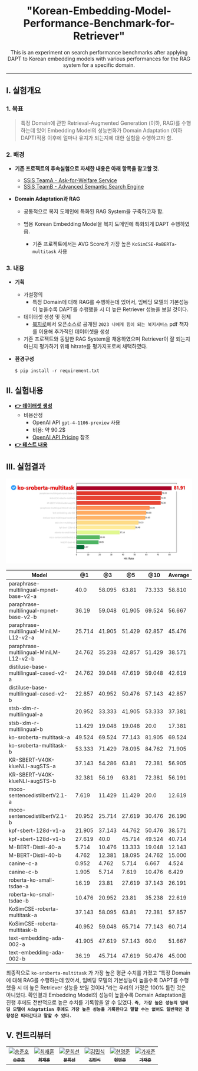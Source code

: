 <div align='center'>
  <h1>"Korean-Embedding-Model-Performance-Benchmark-for-Retriever"</h1>
  <p>This is an experiment on search performance benchmarks after applying DAPT to Korean embedding models with various performances for the RAG system for a specific domain.</p>
</div>

---  

## Ⅰ. 실험개요

### **1. 목표**
  > 특정 Domain에 관한 Retrieval-Augmented Generation (이하, RAG)를 수행하는데 있어 Embedding Model의 성능변화가 Domain Adaptation (이하 DAPT)적용 이후에 얼마나 유지가 되는지에 대한 실험을 수행하고자 함.

### **2. 배경**

- **기존 프로젝트의 후속실험으로 자세한 내용은 아래 항목을 참고할 것.**  
  - [SSiS TeamA - Ask-for-Welfare Service](https://github.com/ash-hun/Ask-for-Welfare)  
  - [SSiS TeamB - Advanced Semantic Search Engine](https://github.com/SSiS-TeamB/RAG)  
    
- **Domain Adaptation과 RAG**
  - 공통적으로 복지 도메인에 특화된 RAG System을 구축하고자 함.
   
  - 범용 Korean Embedding Model을 복지 도메인에 특화되게 DAPT 수행하였음.
    - 기존 프로젝트에서는 AVG Score가 가장 높은 `KoSimCSE-RoBERTa-multitask` 사용  

### **3. 내용**
- **기획**
   - 가설정의
     - 특정 Domain에 대해 RAG를 수행하는데 있어서, 임베딩 모델의 기본성능이 높을수록 DAPT를 수행했을 시 더 높은 Retriever 성능을 보일 것이다.
   - 데이터셋 생성 및 정제
     - [복지로](https://www.bokjiro.go.kr/ssis-tbu/index.do)에서 오픈소스로 공개된 `2023 나에게 힘이 되는 복지서비스` pdf 책자를 이용해 추가적인 데이터셋을 생성
   - 기존 프로젝트와 동일한 RAG System을 채용하였으며 Retriever이 잘 되는지 아닌지 평가하기 위해 hitrate를 평가지표로써 채택하였다.

- **환경구성**

      $ pip install -r requirement.txt


## Ⅱ. 실험내용

- [**👉 데이터셋 생성**](https://github.com/ssisOneTeam/Korean-Embedding-Model-Performance-Benchmark-for-Retriever/tree/main/QA_generator)
  - 비용산정
    - OpenAI API `gpt-4-1106-preview` 사용
    - 비용: 약 90.2$
    - [OpenAI API Pricing](https://openai.com/pricing) 참조
- [**👉 테스트 내용**](https://github.com/ash-hun/Korean-Embedding-Model-Performance-Benchmark-for-Retriever/tree/main/embeddingtest)


## Ⅲ. 실험결과 
  ![alt text](image.png)
 
| Model                                       | @1     | @3     | @5     | @10    | Average |
|---------------------------------------------|--------|--------|--------|--------|---------|
| paraphrase-multilingual-mpnet-base-v2-a     | 40.0   | 58.095 | 63.81  | 73.333 | 58.810  |
| paraphrase-multilingual-mpnet-base-v2-b     | 36.19  | 59.048 | 61.905 | 69.524 | 56.667  |
| paraphrase-multilingual-MiniLM-L12-v2-a     | 25.714 | 41.905 | 51.429 | 62.857 | 45.476  |
| paraphrase-multilingual-MiniLM-L12-v2-b     | 24.762 | 35.238 | 42.857 | 51.429 | 38.571  |
| distiluse-base-multilingual-cased-v2-a      | 24.762 | 39.048 | 47.619 | 59.048 | 42.619  |
| distiluse-base-multilingual-cased-v2-b      | 22.857 | 40.952 | 50.476 | 57.143 | 42.857  |
| stsb-xlm-r-multilingual-a                   | 20.952 | 33.333 | 41.905 | 53.333 | 37.381  |
| stsb-xlm-r-multilingual-b                   | 11.429 | 19.048 | 19.048 | 20.0   | 17.381  |
| ko-sroberta-multitask-a                     | 49.524 | 69.524 | 77.143 | 81.905 | 69.524  |
| ko-sroberta-multitask-b                     | 53.333 | 71.429 | 78.095 | 84.762 | 71.905  |
| KR-SBERT-V40K-klueNLI-augSTS-a              | 37.143 | 54.286 | 63.81  | 72.381 | 56.905  |
| KR-SBERT-V40K-klueNLI-augSTS-b              | 32.381 | 56.19  | 63.81  | 72.381 | 56.191  |
| moco-sentencedistilbertV2.1-a               | 7.619  | 11.429 | 11.429 | 20.0   | 12.619  |
| moco-sentencedistilbertV2.1-b               | 20.952 | 25.714 | 27.619 | 30.476 | 26.190  |
| kpf-sbert-128d-v1-a                         | 21.905 | 37.143 | 44.762 | 50.476 | 38.571  |
| kpf-sbert-128d-v1-b                         | 27.619 | 40.0   | 45.714 | 49.524 | 40.714  |
| M-BERT-Distil-40-a                          | 5.714  | 10.476 | 13.333 | 19.048 | 12.143  |
| M-BERT-Distil-40-b                          | 4.762  | 12.381 | 18.095 | 24.762 | 15.000  |
| canine-c-a                                  | 0.952  | 4.762  | 5.714  | 6.667  | 4.524   |
| canine-c-b                                  | 1.905  | 5.714  | 7.619  | 10.476 | 6.429   |
| roberta-ko-small-tsdae-a                    | 16.19  | 23.81  | 27.619 | 37.143 | 26.191  |
| roberta-ko-small-tsdae-b                    | 10.476 | 20.952 | 23.81  | 35.238 | 22.619  |
| KoSimCSE-roberta-multitask-a                | 37.143 | 58.095 | 63.81  | 72.381 | 57.857  |
| KoSimCSE-roberta-multitask-b                | 40.952 | 59.048 | 65.714 | 77.143 | 60.714  |
| text-embedding-ada-002-a                    | 41.905 | 47.619 | 57.143 | 60.0   | 51.667  |
| text-embedding-ada-002-b                    | 36.19  | 45.714 | 47.619 | 50.476 | 45.000  |

최종적으로 `ko-sroberta-multitask` 가 가장 높은 평균 수치를 가졌고 “특정 Domain에 대해 RAG를 수행하는데 있어서, 임베딩 모델의 기본성능이 높을수록 DAPT를 수행했을 시 더 높은 Retriever 성능을 보일 것이다.”라는 우리의 가정은 100% 틀린 것은 아니었다. 확인결과 Embedding Model의 성능이 높을수록 Domain Adaptation을 진행 후에도 전반적으로 높은 수치를 기록함을 알 수 있었다. **`즉, 가장 높은 성능의 임베딩 모델이 Adaptation 후에도 가장 높은 성능을 기록한다고 말할 수는 없어도 일반적인 경향성은 따라간다고 말할 수 있다.`**

## Ⅴ. 컨트리뷰터

<table align="center">
  <tr>
    <td align="center">
      <a href="https://github.com/PangPangGod">
        <img src="https://github.com/PangPangGod.png" width="100px;" alt="송준호"/><br />
        <sub><b>송준호</b></sub>
      </a>
    </td>
    <td align="center">
      <a href="https://github.com/ash-hun">
        <img src="https://github.com/ash-hun.png" width="100px;" alt="최재훈"/><br />
        <sub><b>최재훈</b></sub>
      </a>
    </td>
    <td align="center">
      <a href="https://github.com/MoonHeesun">
        <img src="https://github.com/MoonHeesun.png" width="100px;" alt="문희선"/><br />
        <sub><b>문희선</b></sub>
      </a>
    </td>
    <td align="center">
      <a href="https://github.com/Noveled">
        <img src="https://github.com/Noveled.png" width="100px;" alt="김민식"/><br />
        <sub><b>김민식</b></sub>
      </a>
    </td>
    <td align="center">
      <a href="https://github.com/myeongjun1007">
        <img src="https://github.com/myeongjun1007.png" width="100px;" alt="현명준"/><br />
        <sub><b>현명준</b></sub>
      </a>
    </td>
    <td align="center">
      <a href="https://github.com/kha-jaejun">
        <img src="https://github.com/kha-jaejun.png" width="100px;" alt="가재준"/><br />
        <sub><b>가재준</b></sub>
      </a>
    </td>
  </tr>
</table>
